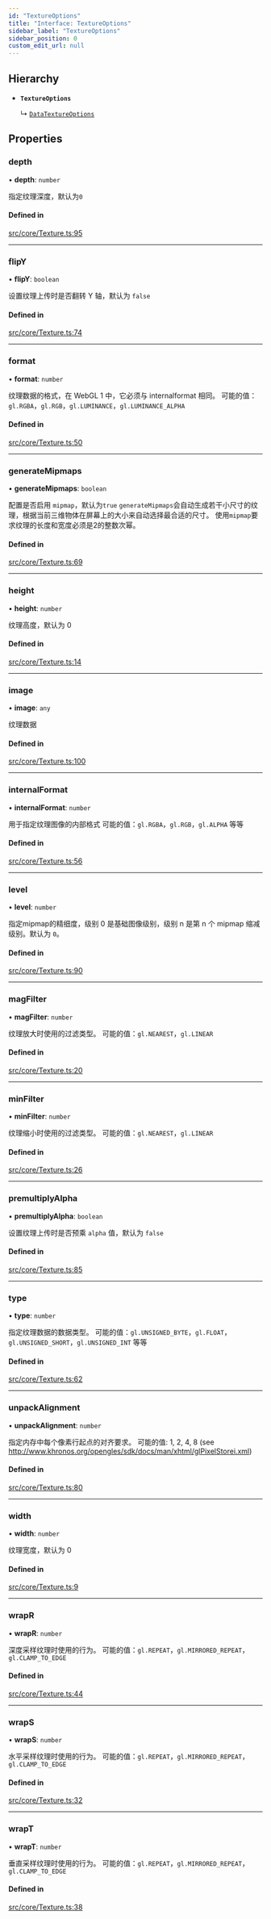 ```yaml
---
id: "TextureOptions"
title: "Interface: TextureOptions"
sidebar_label: "TextureOptions"
sidebar_position: 0
custom_edit_url: null
---
```


## Hierarchy

- **`TextureOptions`**

  ↳ [`DataTextureOptions`](DataTextureOptions.md)

## Properties

### depth

• **depth**: `number`

指定纹理深度，默认为`0`

#### Defined in

[src/core/Texture.ts:95](https://github.com/sakitam-gis/vis-engine/blob/master/src/core/Texture.ts?at&#x3D;5cce138#line&#x3D;95)

___

### flipY

• **flipY**: `boolean`

设置纹理上传时是否翻转 Y 轴，默认为 `false`

#### Defined in

[src/core/Texture.ts:74](https://github.com/sakitam-gis/vis-engine/blob/master/src/core/Texture.ts?at&#x3D;5cce138#line&#x3D;74)

___

### format

• **format**: `number`

纹理数据的格式，在 WebGL 1 中，它必须与 internalformat 相同。
可能的值：`gl.RGBA`，`gl.RGB`，`gl.LUMINANCE`，`gl.LUMINANCE_ALPHA`

#### Defined in

[src/core/Texture.ts:50](https://github.com/sakitam-gis/vis-engine/blob/master/src/core/Texture.ts?at&#x3D;5cce138#line&#x3D;50)

___

### generateMipmaps

• **generateMipmaps**: `boolean`

配置是否启用 `mipmap`，默认为`true`
`generateMipmaps`会自动生成若干小尺寸的纹理，根据当前三维物体在屏幕上的大小来自动选择最合适的尺寸。
使用`mipmap`要求纹理的长度和宽度必须是2的整数次幂。

#### Defined in

[src/core/Texture.ts:69](https://github.com/sakitam-gis/vis-engine/blob/master/src/core/Texture.ts?at&#x3D;5cce138#line&#x3D;69)

___

### height

• **height**: `number`

纹理高度，默认为 0

#### Defined in

[src/core/Texture.ts:14](https://github.com/sakitam-gis/vis-engine/blob/master/src/core/Texture.ts?at&#x3D;5cce138#line&#x3D;14)

___

### image

• **image**: `any`

纹理数据

#### Defined in

[src/core/Texture.ts:100](https://github.com/sakitam-gis/vis-engine/blob/master/src/core/Texture.ts?at&#x3D;5cce138#line&#x3D;100)

___

### internalFormat

• **internalFormat**: `number`

用于指定纹理图像的内部格式
可能的值：`gl.RGBA`，`gl.RGB`，`gl.ALPHA` 等等

#### Defined in

[src/core/Texture.ts:56](https://github.com/sakitam-gis/vis-engine/blob/master/src/core/Texture.ts?at&#x3D;5cce138#line&#x3D;56)

___

### level

• **level**: `number`

指定mipmap的精细度，级别 0 是基础图像级别，级别 n 是第 n 个 mipmap 缩减级别。默认为 `0`。

#### Defined in

[src/core/Texture.ts:90](https://github.com/sakitam-gis/vis-engine/blob/master/src/core/Texture.ts?at&#x3D;5cce138#line&#x3D;90)

___

### magFilter

• **magFilter**: `number`

纹理放大时使用的过滤类型。
可能的值：`gl.NEAREST`，`gl.LINEAR`

#### Defined in

[src/core/Texture.ts:20](https://github.com/sakitam-gis/vis-engine/blob/master/src/core/Texture.ts?at&#x3D;5cce138#line&#x3D;20)

___

### minFilter

• **minFilter**: `number`

纹理缩小时使用的过滤类型。
可能的值：`gl.NEAREST`，`gl.LINEAR`

#### Defined in

[src/core/Texture.ts:26](https://github.com/sakitam-gis/vis-engine/blob/master/src/core/Texture.ts?at&#x3D;5cce138#line&#x3D;26)

___

### premultiplyAlpha

• **premultiplyAlpha**: `boolean`

设置纹理上传时是否预乘 `alpha` 值，默认为 `false`

#### Defined in

[src/core/Texture.ts:85](https://github.com/sakitam-gis/vis-engine/blob/master/src/core/Texture.ts?at&#x3D;5cce138#line&#x3D;85)

___

### type

• **type**: `number`

指定纹理数据的数据类型。
可能的值：`gl.UNSIGNED_BYTE`，`gl.FLOAT`，`gl.UNSIGNED_SHORT`，`gl.UNSIGNED_INT` 等等

#### Defined in

[src/core/Texture.ts:62](https://github.com/sakitam-gis/vis-engine/blob/master/src/core/Texture.ts?at&#x3D;5cce138#line&#x3D;62)

___

### unpackAlignment

• **unpackAlignment**: `number`

指定内存中每个像素行起点的对齐要求。
可能的值: 1, 2, 4, 8 (see http://www.khronos.org/opengles/sdk/docs/man/xhtml/glPixelStorei.xml)

#### Defined in

[src/core/Texture.ts:80](https://github.com/sakitam-gis/vis-engine/blob/master/src/core/Texture.ts?at&#x3D;5cce138#line&#x3D;80)

___

### width

• **width**: `number`

纹理宽度，默认为 0

#### Defined in

[src/core/Texture.ts:9](https://github.com/sakitam-gis/vis-engine/blob/master/src/core/Texture.ts?at&#x3D;5cce138#line&#x3D;9)

___

### wrapR

• **wrapR**: `number`

深度采样纹理时使用的行为。
可能的值：`gl.REPEAT`，`gl.MIRRORED_REPEAT`，`gl.CLAMP_TO_EDGE`

#### Defined in

[src/core/Texture.ts:44](https://github.com/sakitam-gis/vis-engine/blob/master/src/core/Texture.ts?at&#x3D;5cce138#line&#x3D;44)

___

### wrapS

• **wrapS**: `number`

水平采样纹理时使用的行为。
可能的值：`gl.REPEAT`，`gl.MIRRORED_REPEAT`，`gl.CLAMP_TO_EDGE`

#### Defined in

[src/core/Texture.ts:32](https://github.com/sakitam-gis/vis-engine/blob/master/src/core/Texture.ts?at&#x3D;5cce138#line&#x3D;32)

___

### wrapT

• **wrapT**: `number`

垂直采样纹理时使用的行为。
可能的值：`gl.REPEAT`，`gl.MIRRORED_REPEAT`，`gl.CLAMP_TO_EDGE`

#### Defined in

[src/core/Texture.ts:38](https://github.com/sakitam-gis/vis-engine/blob/master/src/core/Texture.ts?at&#x3D;5cce138#line&#x3D;38)
